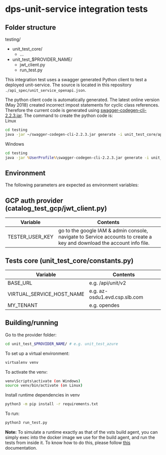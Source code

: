 # dps-unit-service integration tests
## Folder structure
testing/  
* unit_test_core/  
  * ...
* unit_test_$PROVIDER_NAME/  
  * jwt_client.py  
  * run_test.py  

This integration test uses a swagger generated Python client to test a 
deployed unit-service. The source is located in this repository
```./api_spec/unit_service_openapi.json```.

The python client code is automatically generated. The latest online version (May 2018)
created incorrect impost statements for cyclic class references. Therefore the current
code is generated using [swagger-codegen-cli-2.2.3.jar](https://repo1.maven.org/maven2/io/swagger/swagger-codegen-cli/2.2.3/swagger-codegen-cli-2.2.3.jar).
The command to create the python code is:  
Linux
```bash
cd testing
java -jar ~/swagger-codegen-cli-2.2.3.jar generate -i unit_test_core/api_spec/unit_service_openapi.json -l python -o unit_test_core/v2
```
Windows
```bat
cd testing
java -jar %UserProfile%\swagger-codegen-cli-2.2.3.jar generate -i unit_test_core\api_spec\unit_service_openapi_v2.json -l python -o unit_test_core\v2
```

## Environment
The following parameters are expected as environment variables:

## GCP auth provider (catalog_test_gcp/jwt_client.py)
| Variable | Contents |
|----------|----------|
| TESTER_USER_KEY | go to the google IAM & admin console, navigate to Service accounts to create a key and download the account info file. |

## Tests core (unit_test_core/constants.py)
| Variable | Contents |
|----------|----------|
| BASE_URL | e.g. /api/unit/v2 |
| VIRTUAL_SERVICE_HOST_NAME | e.g. az-osdu1.evd.csp.slb.com |
| MY_TENANT | e.g. opendes |

## Building/running
Go to the provider folder:
```bash
cd unit_test_$PROVIDER_NAME/ # e.g. unit_test_azure
```
To set up a virtual environment:
```bash
virtualenv venv
```
To activate the venv:
```bash
venv\Scripts\activate (on Windows)
source venv/bin/activate (on Linux)
```

Install runtime dependencies in venv
```bash
python3 -m pip install -r requirements.txt
```

To run:
```bash
python3 run_test.py
```

**Note:** To simulate a runtime exactly as that of the vsts build agent, you can simply exec into the docker image we use for the build agent, and run the tests from inside it. To know how to do this, please follow [this](https://slb-swt.visualstudio.com/data-at-rest/_git/dps-vsts-build-agent?path=%2FREADME.md&version=GBmaster) documentation.
